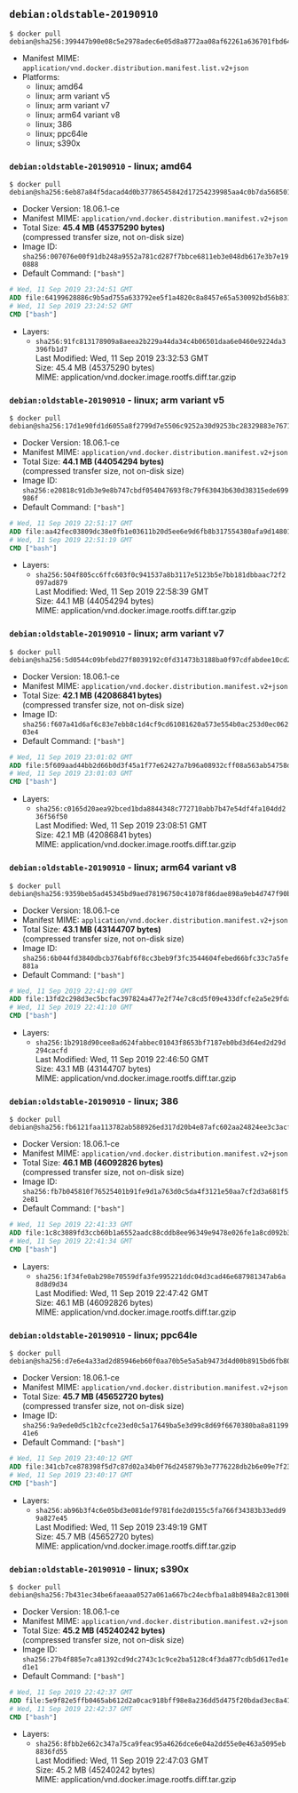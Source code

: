 ## `debian:oldstable-20190910`

```console
$ docker pull debian@sha256:399447b90e08c5e2978adec6e05d8a8772aa08af62261a636701fbd6472eaaee
```

-	Manifest MIME: `application/vnd.docker.distribution.manifest.list.v2+json`
-	Platforms:
	-	linux; amd64
	-	linux; arm variant v5
	-	linux; arm variant v7
	-	linux; arm64 variant v8
	-	linux; 386
	-	linux; ppc64le
	-	linux; s390x

### `debian:oldstable-20190910` - linux; amd64

```console
$ docker pull debian@sha256:6eb87a84f5dacad4d0b37786545842d17254239985aa4c0b7da56850179ed719
```

-	Docker Version: 18.06.1-ce
-	Manifest MIME: `application/vnd.docker.distribution.manifest.v2+json`
-	Total Size: **45.4 MB (45375290 bytes)**  
	(compressed transfer size, not on-disk size)
-	Image ID: `sha256:007076e00f91db248a9552a781cd287f7bbce6811eb3e048db617e3b7e190888`
-	Default Command: `["bash"]`

```dockerfile
# Wed, 11 Sep 2019 23:24:51 GMT
ADD file:64199628886c9b5ad755a633792ee5f1a4820c8a8457e65a530092bd56b831a4 in / 
# Wed, 11 Sep 2019 23:24:52 GMT
CMD ["bash"]
```

-	Layers:
	-	`sha256:91fc813178909a8aeea2b229a44da34c4b06501daa6e0460e9224da3396fb1d7`  
		Last Modified: Wed, 11 Sep 2019 23:32:53 GMT  
		Size: 45.4 MB (45375290 bytes)  
		MIME: application/vnd.docker.image.rootfs.diff.tar.gzip

### `debian:oldstable-20190910` - linux; arm variant v5

```console
$ docker pull debian@sha256:17d1e90fd1d6055a8f2799d7e5506c9252a30d9253bc28329883e7671e268f2f
```

-	Docker Version: 18.06.1-ce
-	Manifest MIME: `application/vnd.docker.distribution.manifest.v2+json`
-	Total Size: **44.1 MB (44054294 bytes)**  
	(compressed transfer size, not on-disk size)
-	Image ID: `sha256:e20818c91db3e9e8b747cbdf054047693f8c79f63043b630d38315ede699986f`
-	Default Command: `["bash"]`

```dockerfile
# Wed, 11 Sep 2019 22:51:17 GMT
ADD file:aa42fec03809dc38e0fb1e03611b20d5ee6e9d6fb8b317554380afa9d1480164 in / 
# Wed, 11 Sep 2019 22:51:19 GMT
CMD ["bash"]
```

-	Layers:
	-	`sha256:504f805cc6ffc603f0c941537a8b3117e5123b5e7bb181dbbaac72f2097ad879`  
		Last Modified: Wed, 11 Sep 2019 22:58:39 GMT  
		Size: 44.1 MB (44054294 bytes)  
		MIME: application/vnd.docker.image.rootfs.diff.tar.gzip

### `debian:oldstable-20190910` - linux; arm variant v7

```console
$ docker pull debian@sha256:5d0544c09bfebd27f8039192c0fd31473b3188ba0f97cdfabdee10cd20127738
```

-	Docker Version: 18.06.1-ce
-	Manifest MIME: `application/vnd.docker.distribution.manifest.v2+json`
-	Total Size: **42.1 MB (42086841 bytes)**  
	(compressed transfer size, not on-disk size)
-	Image ID: `sha256:f607a41d6af6c83e7ebb8c1d4cf9cd61081620a573e554b0ac253d0ec06203e4`
-	Default Command: `["bash"]`

```dockerfile
# Wed, 11 Sep 2019 23:01:02 GMT
ADD file:5f609aad44bb2d66b0d3f45a1f77e62427a7b96a08932cff08a563ab54758d34 in / 
# Wed, 11 Sep 2019 23:01:03 GMT
CMD ["bash"]
```

-	Layers:
	-	`sha256:c0165d20aea92bced1bda8844348c772710abb7b47e54df4fa104dd236f56f50`  
		Last Modified: Wed, 11 Sep 2019 23:08:51 GMT  
		Size: 42.1 MB (42086841 bytes)  
		MIME: application/vnd.docker.image.rootfs.diff.tar.gzip

### `debian:oldstable-20190910` - linux; arm64 variant v8

```console
$ docker pull debian@sha256:9359beb5ad45345bd9aed78196750c41078f86dae898a9eb4d747f90b1bde8af
```

-	Docker Version: 18.06.1-ce
-	Manifest MIME: `application/vnd.docker.distribution.manifest.v2+json`
-	Total Size: **43.1 MB (43144707 bytes)**  
	(compressed transfer size, not on-disk size)
-	Image ID: `sha256:6b044fd3840dbcb376abf6f8cc3beb9f3fc3544604febed66bfc33c7a5fe881a`
-	Default Command: `["bash"]`

```dockerfile
# Wed, 11 Sep 2019 22:41:09 GMT
ADD file:13fd2c298d3ec5bcfac397824a477e2f74e7c8cd5f09e433dfcfe2a5e29fdaf1 in / 
# Wed, 11 Sep 2019 22:41:10 GMT
CMD ["bash"]
```

-	Layers:
	-	`sha256:1b2918d90cee8ad624fabbec01043f8653bf7187eb0bd3d64ed2d29d294cacfd`  
		Last Modified: Wed, 11 Sep 2019 22:46:50 GMT  
		Size: 43.1 MB (43144707 bytes)  
		MIME: application/vnd.docker.image.rootfs.diff.tar.gzip

### `debian:oldstable-20190910` - linux; 386

```console
$ docker pull debian@sha256:fb6121faa113782ab588926ed317d20b4e87afc602aa24824ee3c3acf1346ecb
```

-	Docker Version: 18.06.1-ce
-	Manifest MIME: `application/vnd.docker.distribution.manifest.v2+json`
-	Total Size: **46.1 MB (46092826 bytes)**  
	(compressed transfer size, not on-disk size)
-	Image ID: `sha256:fb7b045810f76525401b91fe9d1a763d0c5da4f3121e50aa7cf2d3a681f52e81`
-	Default Command: `["bash"]`

```dockerfile
# Wed, 11 Sep 2019 22:41:33 GMT
ADD file:1c8c3089fd3ccb60b1a6552aadc88cddb8ee96349e9478e026fe1a8cd092b34f in / 
# Wed, 11 Sep 2019 22:41:34 GMT
CMD ["bash"]
```

-	Layers:
	-	`sha256:1f34fe0ab298e70559dfa3fe995221ddc04d3cad46e687981347ab6a8d8d9d34`  
		Last Modified: Wed, 11 Sep 2019 22:47:42 GMT  
		Size: 46.1 MB (46092826 bytes)  
		MIME: application/vnd.docker.image.rootfs.diff.tar.gzip

### `debian:oldstable-20190910` - linux; ppc64le

```console
$ docker pull debian@sha256:d7e6e4a33ad2d85946eb60f0aa70b5e5a5ab9473d4d00b8915bd6fb80ea1eec4
```

-	Docker Version: 18.06.1-ce
-	Manifest MIME: `application/vnd.docker.distribution.manifest.v2+json`
-	Total Size: **45.7 MB (45652720 bytes)**  
	(compressed transfer size, not on-disk size)
-	Image ID: `sha256:9a9ede0d5c1b2cfce23ed0c5a17649ba5e3d99c8d69f6670380ba8a8119941e6`
-	Default Command: `["bash"]`

```dockerfile
# Wed, 11 Sep 2019 23:40:12 GMT
ADD file:341cb7ce878398f5d7c87d02a34b0f76d245879b3e7776228db2b6e09e7f235e in / 
# Wed, 11 Sep 2019 23:40:17 GMT
CMD ["bash"]
```

-	Layers:
	-	`sha256:ab96b3f4c6e05bd3e081def9781fde2d0155c5fa766f34383b33edd99a827e45`  
		Last Modified: Wed, 11 Sep 2019 23:49:19 GMT  
		Size: 45.7 MB (45652720 bytes)  
		MIME: application/vnd.docker.image.rootfs.diff.tar.gzip

### `debian:oldstable-20190910` - linux; s390x

```console
$ docker pull debian@sha256:7b431ec34be6faeaaa0527a061a667bc24ecbfba1a8b8948a2c81300bf62fdea
```

-	Docker Version: 18.06.1-ce
-	Manifest MIME: `application/vnd.docker.distribution.manifest.v2+json`
-	Total Size: **45.2 MB (45240242 bytes)**  
	(compressed transfer size, not on-disk size)
-	Image ID: `sha256:27b4f885e7ca81392cd9dc2743c1c9ce2ba5128c4f3da877cdb5d617ed1ed1e1`
-	Default Command: `["bash"]`

```dockerfile
# Wed, 11 Sep 2019 22:42:37 GMT
ADD file:5e9f82e5ffb0465ab612d2a0cac918bff98e8a236dd5d475f20bdad3ec8a4175 in / 
# Wed, 11 Sep 2019 22:42:37 GMT
CMD ["bash"]
```

-	Layers:
	-	`sha256:8fbb2e662c347a75ca9feac95a4626dce6e04a2dd55e0e463a5095eb8836fd55`  
		Last Modified: Wed, 11 Sep 2019 22:47:03 GMT  
		Size: 45.2 MB (45240242 bytes)  
		MIME: application/vnd.docker.image.rootfs.diff.tar.gzip
